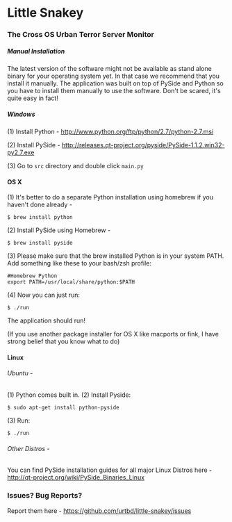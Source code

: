 # Little Snakey

### The Cross OS Urban Terror Server Monitor


##### Manual Installation

The latest version of the software might not be available as stand alone binary for your operating system yet. In that case we recommend that you install it manually. The application was built on top of PySide and Python so you have to install them manually to use the software. Don't be scared, it's quite easy in fact!


##### Windows 

(1) Install Python - <a href="http://www.python.org/ftp/python/2.7/python-2.7.msi">http://www.python.org/ftp/python/2.7/python-2.7.msi</a>

(2) Install PySide - <a href="http://releases.qt-project.org/pyside/PySide-1.1.2.win32-py2.7.exe">http://releases.qt-project.org/pyside/PySide-1.1.2.win32-py2.7.exe</a> 

(3) Go to `src` directory and double click `main.py`


#### OS X

(1) It's better to do a separate Python installation using homebrew if you haven't done already - 

    $ brew install python
    
(2) Install PySide using Homebrew -

    $ brew install pyside
    
(3) Please make sure that the brew installed Python is in your system PATH. Add something like these to your bash/zsh profile: 
      
    #Homebrew Python
    export PATH=/usr/local/share/python:$PATH
    
(4) Now you can just run: 

    $ ./run
    
The application should run!

(If you use another package installer for OS X like macports or fink, I have strong belief that you know what to do)


#### Linux 

###### Ubuntu - 

(1) Python comes built in. 
(2) Install Pyside:
    
    $ sudo apt-get install python-pyside
(3) Run:
   
    $ ./run
    
    
###### Other Distros - 

You can find PySide installation guides for all major Linux Distros here - <a href="http://qt-project.org/wiki/PySide_Binaries_Linux">http://qt-project.org/wiki/PySide_Binaries_Linux</a>
    
    
### Issues? Bug Reports? 

Report them here - <a href="https://github.com/urtbd/little-snakey/issues">https://github.com/urtbd/little-snakey/issues</a> 

